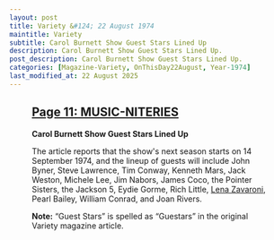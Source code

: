 ```yaml
---
layout: post
title: Variety &#124; 22 August 1974
maintitle: Variety
subtitle: Carol Burnett Show Guest Stars Lined Up
description: Carol Burnett Show Guest Stars Lined Up.
post_description: Carol Burnett Show Guest Stars Lined Up.
categories: [Magazine-Variety, OnThisDay22August, Year-1974]
last_modified_at: 22 August 2025
---
```


<figure class="fig3">
<div class="CardLayout">
<div class="CardItem">
<h2 id="infobox1" class="infobox"><a href="#infobox1">Page 11: MUSIC-NITERIES</a></h2>
<div class="CardItem split">
<p><strong>Carol Burnett Show Guest Stars Lined Up</strong></p>
<p>The article reports that the show's next season starts on 14 September 1974, and the lineup of guests will include John Byner, Steve Lawrence, Tim Conway, Kenneth Mars, Jack Weston, Michele Lee, Jim Nabors, James Coco, the Pointer Sisters, the Jackson 5, Eydie Gorme, Rich Little, <a href="/1974-11-02-the-carol-burnett-show">Lena Zavaroni</a>, Pearl Bailey, William Conrad, and Joan Rivers.</p>
<p><strong>Note:</strong> “Guest Stars” is spelled as “Guestars” in the original Variety magazine article.</p>
</div></div></div>
</figure>

